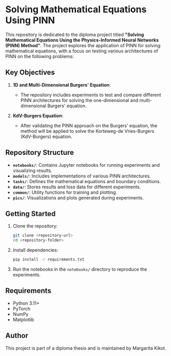 # Solving Mathematical Equations Using PINN

This repository is dedicated to the diploma project titled **"Solving Mathematical Equations Using the Physics-Informed Neural Networks (PINN) Method"**. The project explores the application of PINN for solving mathematical equations, with a focus on testing various architectures of PINN on the following problems:

## Key Objectives

1. **1D and Multi-Dimensional Burgers' Equation**:
   - The repository includes experiments to test and compare different PINN architectures for solving the one-dimensional and multi-dimensional Burgers' equation.

2. **KdV-Burgers Equation**:
   - After validating the PINN approach on the Burgers' equation, the method will be applied to solve the Korteweg-de Vries-Burgers (KdV-Burgers) equation.

## Repository Structure

- **`notebooks/`**: Contains Jupyter notebooks for running experiments and visualizing results.
- **`models/`**: Includes implementations of various PINN architectures.
- **`tasks/`**: Defines the mathematical equations and boundary conditions.
- **`data/`**: Stores results and loss data for different experiments.
- **`common/`**: Utility functions for training and plotting.
- **`pics/`**: Visualizations and plots generated during experiments.

## Getting Started

1. Clone the repository:
   ```bash
   git clone <repository-url>
   cd <repository-folder>
   ```

2. Install dependencies:
   ```bash
   pip install -r requirements.txt
   ```

3. Run the notebooks in the `notebooks/` directory to reproduce the experiments.

## Requirements

- Python 3.11+
- PyTorch
- NumPy
- Matplotlib

## Author
This project is part of a diploma thesis and is maintained by Margarita Kikot.